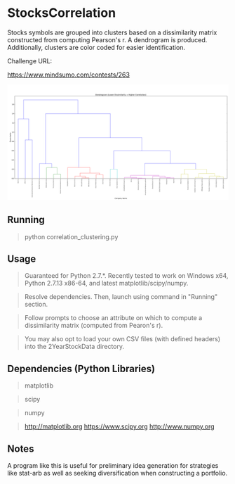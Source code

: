 # StocksCorrelation
Stocks symbols are grouped into clusters based on a dissimilarity matrix constructed from computing Pearson's r. A dendrogram is produced. Additionally, clusters are color coded for easier identification.

Challenge URL:

https://www.mindsumo.com/contests/263

![alt tag](https://raw.githubusercontent.com/DominikSuwala/StocksCorrelation/master/dendrogram.png)

## Running

> python correlation_clustering.py

## Usage

> Guaranteed for Python 2.7.*. Recently tested to work on Windows x64, Python 2.7.13 x86-64, and latest matplotlib/scipy/numpy.

> Resolve dependencies. Then, launch using command in "Running" section.

> Follow prompts to choose an attribute on which to compute a dissimilarity matrix (computed from Pearon's r).

> You may also opt to load your own CSV files (with defined headers) into the 2YearStockData directory.

## Dependencies (Python Libraries)
> matplotlib

> scipy	

> numpy

> http://matplotlib.org
> https://www.scipy.org
> http://www.numpy.org

## Notes

A program like this is useful for preliminary idea generation for strategies like stat-arb as well as seeking diversification when constructing a portfolio.
